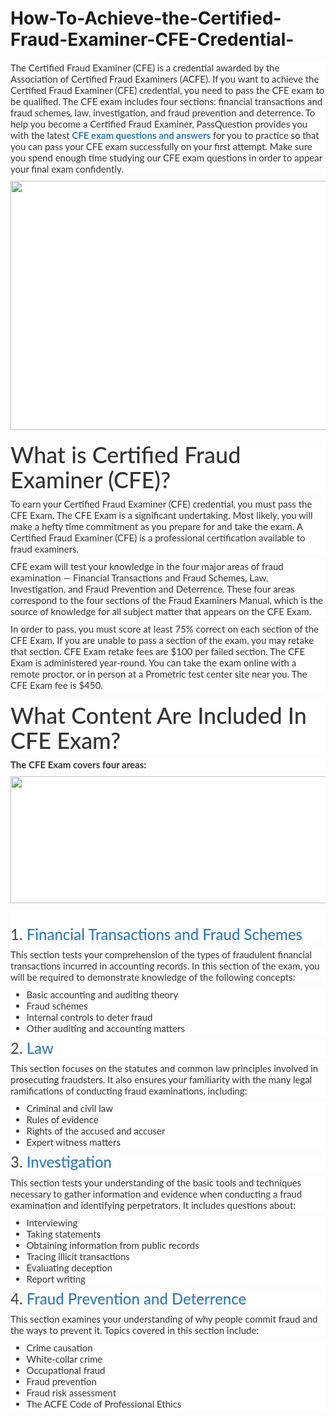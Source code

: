 # How-To-Achieve-the-Certified-Fraud-Examiner-CFE-Credential-
<p>
	<span style="font-size:12px;font-weight:normal;">
	<p style="box-sizing:border-box;margin-top:0px;margin-bottom:10px;color:#333333;font-family:Lato;font-size:15px;white-space:normal;background-color:#FFFFFF;">
		The Certified Fraud Examiner (CFE) is a credential awarded by the Association of Certified Fraud Examiners (ACFE). If you want to achieve the Certified Fraud Examiner (CFE) credential, you need to pass the CFE exam to be qualified. The CFE exam includes four sections: financial transactions and fraud schemes, law, investigation, and fraud prevention and deterrence. To help you become a Certified Fraud Examiner, PassQuestion provides you with the latest&nbsp;<span style="box-sizing:border-box;font-weight:700;"><a href="https://www.passquestion.com/cfe.html" style="box-sizing:border-box;background-color:transparent;color:#337AB7;text-decoration-line:none;">CFE exam questions and answers</a></span>&nbsp;for you to practice so that you can pass your CFE exam successfully on your first attempt. Make sure you spend enough time studying our CFE exam questions in order to appear your final exam confidently.
	</p>
	<p style="box-sizing:border-box;margin-top:0px;margin-bottom:10px;color:#333333;font-family:Lato;font-size:15px;white-space:normal;background-color:#FFFFFF;">
		<img alt="" src="https://www.passquestion.com/uploads/pqcom/images/20220829/b7d053d8927d8993eb28ed12b40ac6b7.png" style="box-sizing:border-box;vertical-align:middle;max-width:100%;height:399px;width:600px;" />
	</p>
	<h1 style="box-sizing:border-box;margin:20px 0px 10px;font-size:36px;font-family:Lato;font-weight:500;line-height:1.1;color:#333333;white-space:normal;background-color:#FFFFFF;">
		What is Certified Fraud Examiner (CFE)?
	</h1>
	<p style="box-sizing:border-box;margin-top:0px;margin-bottom:10px;color:#333333;font-family:Lato;font-size:15px;white-space:normal;background-color:#FFFFFF;">
		To earn your Certified Fraud Examiner (CFE) credential, you must pass the CFE Exam. The CFE Exam is a significant undertaking. Most likely, you will make a hefty time commitment as you prepare for and take the exam. A Certified Fraud Examiner (CFE) is a professional certification available to fraud examiners.
	</p>
	<p style="box-sizing:border-box;margin-top:0px;margin-bottom:10px;color:#333333;font-family:Lato;font-size:15px;white-space:normal;background-color:#FFFFFF;">
		CFE exam will test your knowledge in the four major areas of fraud examination — Financial Transactions and Fraud Schemes, Law, Investigation, and Fraud Prevention and Deterrence. These four areas correspond to the four sections of the Fraud Examiners Manual, which is the source of knowledge for all subject matter that appears on the CFE Exam.
	</p>
	<p style="box-sizing:border-box;margin-top:0px;margin-bottom:10px;color:#333333;font-family:Lato;font-size:15px;white-space:normal;background-color:#FFFFFF;">
		In order to pass, you must score at least 75% correct on each section of the CFE Exam. If you are unable to pass a section of the exam, you may retake that section. CFE Exam retake fees are $100 per failed section. The CFE Exam is administered year-round. You can take the exam online with a remote proctor, or in person at a Prometric test center site near you. The CFE Exam fee is $450.
	</p>
	<h1 style="box-sizing:border-box;margin:20px 0px 10px;font-size:36px;font-family:Lato;font-weight:500;line-height:1.1;color:#333333;white-space:normal;background-color:#FFFFFF;">
		What Content Are Included In CFE Exam?
	</h1>
	<p style="box-sizing:border-box;margin-top:0px;margin-bottom:10px;color:#333333;font-family:Lato;font-size:15px;white-space:normal;background-color:#FFFFFF;">
		<span style="box-sizing:border-box;font-weight:700;">The CFE Exam covers four areas:</span>
	</p>
	<p style="box-sizing:border-box;margin-top:0px;margin-bottom:10px;color:#333333;font-family:Lato;font-size:15px;white-space:normal;background-color:#FFFFFF;">
		<img alt="" src="https://www.passquestion.com/uploads/pqcom/images/20220829/5dd85239f77e0a4aeb3dbcd415586f4d.png" style="box-sizing:border-box;vertical-align:middle;max-width:100%;height:203px;width:618px;" />
	</p>
	<h3 style="box-sizing:border-box;font-family:Lato;font-weight:500;line-height:1.1;color:#505050;margin-top:0px;margin-bottom:10px;font-size:24px;white-space:normal;background-color:#FFFFFF;">
		<br style="box-sizing:border-box;" />
1.&nbsp;<a href="https://www.passquestion.com/cfe-financial-transactions-and-fraud-schemes.html" style="box-sizing:border-box;background-color:transparent;color:#337AB7;text-decoration-line:none;">Financial Transactions and Fraud Schemes</a>
	</h3>
	<p style="box-sizing:border-box;margin-top:0px;margin-bottom:10px;color:#333333;font-family:Lato;font-size:15px;white-space:normal;background-color:#FFFFFF;">
		This section tests your comprehension of the types of fraudulent financial transactions incurred in accounting records. In this section of the exam, you will be required to demonstrate knowledge of the following concepts:
	</p>
	<ul style="box-sizing:border-box;margin-top:0px;margin-bottom:10px;color:#333333;font-family:Lato;font-size:15px;white-space:normal;background-color:#FFFFFF;">
		<li style="box-sizing:border-box;">
			Basic accounting and auditing theory
		</li>
		<li style="box-sizing:border-box;">
			Fraud schemes
		</li>
		<li style="box-sizing:border-box;">
			Internal controls to deter fraud
		</li>
		<li style="box-sizing:border-box;">
			Other auditing and accounting matters
		</li>
	</ul>
	<h3 style="box-sizing:border-box;font-family:Lato;font-weight:500;line-height:1.1;color:#505050;margin-top:0px;margin-bottom:10px;font-size:24px;white-space:normal;background-color:#FFFFFF;">
		2.&nbsp;<a href="https://www.passquestion.com/cfe-law.html" style="box-sizing:border-box;background-color:transparent;color:#337AB7;text-decoration-line:none;">Law</a>
	</h3>
	<p style="box-sizing:border-box;margin-top:0px;margin-bottom:10px;color:#333333;font-family:Lato;font-size:15px;white-space:normal;background-color:#FFFFFF;">
		This section focuses on the statutes and common law principles involved in prosecuting fraudsters. It also ensures your familiarity with the many legal ramifications of conducting fraud examinations, including:&nbsp;
	</p>
	<ul style="box-sizing:border-box;margin-top:0px;margin-bottom:10px;color:#333333;font-family:Lato;font-size:15px;white-space:normal;background-color:#FFFFFF;">
		<li style="box-sizing:border-box;">
			Criminal and civil law
		</li>
		<li style="box-sizing:border-box;">
			Rules of evidence
		</li>
		<li style="box-sizing:border-box;">
			Rights of the accused and accuser
		</li>
		<li style="box-sizing:border-box;">
			Expert witness matters
		</li>
	</ul>
	<h3 style="box-sizing:border-box;font-family:Lato;font-weight:500;line-height:1.1;color:#505050;margin-top:0px;margin-bottom:10px;font-size:24px;white-space:normal;background-color:#FFFFFF;">
		3.&nbsp;<a href="https://www.passquestion.com/cfe-investigation.html" style="box-sizing:border-box;background-color:transparent;color:#337AB7;text-decoration-line:none;">Investigation</a>
	</h3>
	<p style="box-sizing:border-box;margin-top:0px;margin-bottom:10px;color:#333333;font-family:Lato;font-size:15px;white-space:normal;background-color:#FFFFFF;">
		This section tests your understanding of the basic tools and techniques necessary to gather information and evidence when conducting a fraud examination and identifying perpetrators. It includes questions about:
	</p>
	<ul style="box-sizing:border-box;margin-top:0px;margin-bottom:10px;color:#333333;font-family:Lato;font-size:15px;white-space:normal;background-color:#FFFFFF;">
		<li style="box-sizing:border-box;">
			Interviewing
		</li>
		<li style="box-sizing:border-box;">
			Taking statements
		</li>
		<li style="box-sizing:border-box;">
			Obtaining information from public records
		</li>
		<li style="box-sizing:border-box;">
			Tracing illicit transactions
		</li>
		<li style="box-sizing:border-box;">
			Evaluating deception
		</li>
		<li style="box-sizing:border-box;">
			Report writing
		</li>
	</ul>
	<h3 style="box-sizing:border-box;font-family:Lato;font-weight:500;line-height:1.1;color:#505050;margin-top:0px;margin-bottom:10px;font-size:24px;white-space:normal;background-color:#FFFFFF;">
		4.&nbsp;<a href="https://www.passquestion.com/cfe-fraud-prevention-and-deterrence.html" style="box-sizing:border-box;background-color:transparent;color:#337AB7;text-decoration-line:none;">Fraud Prevention and Deterrence</a>
	</h3>
	<p style="box-sizing:border-box;margin-top:0px;margin-bottom:10px;color:#333333;font-family:Lato;font-size:15px;white-space:normal;background-color:#FFFFFF;">
		This section examines your understanding of why people commit fraud and the ways to prevent it. Topics covered in this section include:&nbsp;
	</p>
	<ul style="box-sizing:border-box;margin-top:0px;margin-bottom:10px;color:#333333;font-family:Lato;font-size:15px;white-space:normal;background-color:#FFFFFF;">
		<li style="box-sizing:border-box;">
			Crime causation
		</li>
		<li style="box-sizing:border-box;">
			White-collar crime
		</li>
		<li style="box-sizing:border-box;">
			Occupational fraud
		</li>
		<li style="box-sizing:border-box;">
			Fraud prevention
		</li>
		<li style="box-sizing:border-box;">
			Fraud risk assessment
		</li>
		<li style="box-sizing:border-box;">
			The ACFE Code of Professional Ethics&nbsp;
		</li>
	</ul>
</span>
</p>
<p>
	<br />
</p>
